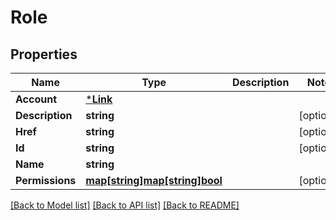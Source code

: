 # Role

## Properties
Name | Type | Description | Notes
------------ | ------------- | ------------- | -------------
**Account** | [***Link**](Link.md) |  | 
**Description** | **string** |  | [optional] 
**Href** | **string** |  | [optional] 
**Id** | **string** |  | [optional] 
**Name** | **string** |  | 
**Permissions** | [**map[string]map[string]bool**](map.md) |  | [optional] 

[[Back to Model list]](../README.md#documentation-for-models) [[Back to API list]](../README.md#documentation-for-api-endpoints) [[Back to README]](../README.md)


